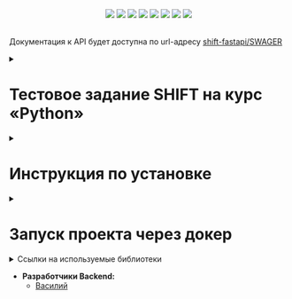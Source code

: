 <div id="header" align="center">
  <img src="https://img.shields.io/badge/Python-3.12.3-F8F8FF?style=for-the-badge&logo=python&logoColor=20B2AA">
  <img src="https://img.shields.io/badge/FastAPI-0.111.0-F8F8FF?style=for-the-badge&logo=FastAPI&logoColor=20B2AA">
  <img src="https://img.shields.io/badge/PostgreSQL-555555?style=for-the-badge&logo=postgresql&logoColor=F5F5DC">
  <img src="https://img.shields.io/badge/SQLAlchemy-2.0.30-F8F8FF?style=for-the-badge&logo=SQLAlchemy&logoColor=20B2AA">
  <img src="https://img.shields.io/badge/Pydantic-2.7.1-F8F8FF?style=for-the-badge&logo=pydantic&logoColor=20B2AA">
  <img src="https://img.shields.io/badge/Uvicorn-0.29.0-F8F8FF?style=for-the-badge&logo=uvicorn&logoColor=20B2AA">
  <img src="https://img.shields.io/badge/Alembic-1.13.1-F8F8FF?style=for-the-badge&logo=alembic&logoColor=20B2AA">
  <img src="https://img.shields.io/badge/Docker-555555?style=for-the-badge&logo=docker&logoColor=2496ED">
</div>

<br>

Документация к API будет доступна по url-адресу [shift-fastapi/SWAGER](http://shift-fastapi.ddns.net/docs)


<details><summary><h1>Тестовое задание SHIFT на курс «Python»</h1></summary>

* **Задача:**
  + Реализация REST-сервис просмотра текущей зарплаты и даты следующего повышения.

* **Особенности:**
  + Сервис реализован на FastAPI.
  + Зависимости зафиксированы менеджером зависимостей poetry.
  + Написаны тесты с использованием pytest.
  + Реализована возможность собирать и запускать контейнер с сервисом в Docker.


</details>

<details><summary><h1>Инструкция по установке</h1></summary>

Клонируйте репозиторий и перейдите в него.
```bash
git@github.com:inferno681/shift_fastapi.git
```

Для установки виртуального окружения с помощью **Poetry** нужно установить его через pip:
```bash
pip install poetry
```
Для активации poetry нужно прописать:
```bash
poetry install
```

### Работа с зависимостями
Обновления зависимостей (при загрузки обновлений репозитория с GitHub):
```bash
poetry update
```
Создайте файл **.env**, в корневой папке проекта, с переменными окружения.

  ```
  APP_TITLE = Shift FastAPI
  APP_DESCRIPTION = Salary view service
  SECRET = Secret
  DB_HOST = localhost
  DB_PORT = 5432
  POSTGRES_USER = user
  POSTGRES_PASSWORD = secret_password
  POSTGRES_DB = postgres
  REGISTRATION_ROUTER=True
  USERS_ROUTER=True
  ```


Находясь в корневой папке проекта примените миграции.
  ```
  alembic upgrade head
  ```

Для запуска сервера используйте данную команду:
  ```
  uvicorn app.main:app --reload
  ```

</details>

<details><summary><h1>Запуск проекта через докер</h1></summary>

- Клонируйте репозиторий.
- Перейдите в папку **infra** и создайте в ней файл **.env** с переменными окружения:
    ```
  APP_TITLE = Shift FastAPI
  APP_DESCRIPTION = Salary view service
  SECRET = Secret
  DB_HOST = localhost
  DB_PORT = 5432
  POSTGRES_USER = user
  POSTGRES_PASSWORD = secret_password
  POSTGRES_DB = postgres
  REGISTRATION_ROUTER=True
  USERS_ROUTER=True
    ```
- Из папки **infra** запустите docker-compose-prod.yaml:
  ```
  ~$ docker compose -f docker-compose-prod.yaml up -d
  ```
- В контейнере **backend** примените миграции:
  ```
  ~$ docker compose -f docker-compose-prod.yaml exec backend poetry run alembic upgrade head
  ```

Документация к API будет доступна по url-адресу [127.0.0.1/redoc](http://127.0.0.1/redoc)

</details>

<details><summary>Ссылки на используемые библиотеки</summary>

- [Python](https://www.python.org/downloads/release/python-3123/)
- [FastAPI](https://fastapi.tiangolo.com/)
- [PostgreSQL](https://www.postgresql.org/)
- [SQLAlchemy](https://www.sqlalchemy.org/)
- [Pydantic](https://pydantic-docs.helpmanual.io/)
- [Uvicorn](https://www.uvicorn.org/)
- [Alembic](https://alembic.sqlalchemy.org/en/latest/)
- [Docker](https://www.docker.com/)

</details>

* **Разработчики Backend:**
  + [Василий](https://github.com/inferno681)
